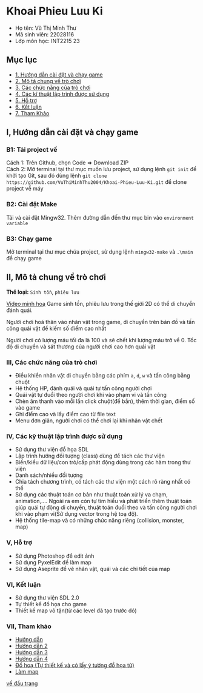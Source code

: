 # Khoai Phieu Luu Ki
<a name="ve-dau-trang"/>

* Họ tên: Vũ Thị Minh Thư
* Mã sinh viên: 22028116
* Lớp môn học: INT2215 23

##  Mục lục
* [1. Hướng dẫn cài đặt và chạy game](#cai-dat)
* [2. Mô tả chung về trò chơi](#mo-ta)
* [3. Các chức năng của trò chơi](#chuc-nang)
* [4. Các kĩ thuật lập trình được sử dụng](#ki-thuat)
* [5. Hỗ trợ](#ho-tro)
* [6. Kết luận](#ket-luan)
* [7. Tham Khảo](#tham-khao)

<a name="cai-dat"/>

## I, Hướng dẫn cài đặt và chạy game
  ### B1: Tải project về
  Cách 1: Trên Github, chọn Code => Download ZIP  
  Cách 2: Mở terminal tại thư mục muốn lưu project, sử dụng lệnh `git init` để khởi tạo Git, sau đó dùng lệnh `git clone https://github.com/VuThiMinhThu2004/Khoai-Phieu-Luu-Ki.git` để clone project về máy  
  ### B2: Cài đặt Make
  Tải và cài đặt Mingw32. 
  Thêm đường dẫn đến thư mục bin vào `environment variable`  
  ### B3: Chạy game
  Mở terminal tại thư mục chứa project, sử dụng lệnh `mingw32-make` và `.\main` để chạy game
  
 <a name="mo-ta"/>

## II, Mô tả chung về trò chơi
  **Thể loại:** `Sinh tồn`, `phiêu lưu`
  
  [Video minh hoạ](https://youtu.be/LZU_LU0rsYk)
  Game sinh tồn, phiêu lưu trong thế giới 2D có thể di chuyển đánh quái.

  Người chơi hoá thân vào nhân vật trong game, di chuyển trên bản đồ và tấn công quái vật để kiếm số điểm cao nhất

  Người chơi có lượng máu tối đa là 100 và sẽ chết khi lượng máu trở về 0. Tốc độ di chuyển và sát thương của người chơi cao hơn quái vật



<a name = "chuc-nang"/>

### III, Các chức năng của trò chơi
  - Điều khiển nhân vật di chuyển bằng các phím `a`, `d`, `w` và tấn công bằng chuột
  - Hệ thống HP, đánh quái và quái tự tấn công người chơi
  - Quái vật tự đuổi theo người chơi khi vào phạm vi và tấn công
  - Chèn âm thanh vào mỗi lần click chuột(để bắn), thêm thời gian, điểm số vào game 
  - Ghi điểm cao và lấy điểm cao từ file text
  - Menu đơn giản, người chơi có thể chơi lại khi nhân vật chết
    
<a name = "ki-thuat"/>

### IV, Các kỹ thuật lập trình được sử dụng
  - Sử dụng thư viện đồ họa SDL
  - Lập trình hướng đối tượng (class) dùng để tách các thư viện 
  - Biến/kiểu dữ liệu/con trỏ/cấp phát động dùng trong các hàm trong thư viện 
  - Danh sách/nhiều đối tượng
  - Chia tách chương trình, có tách các thư viện một cách rõ ràng nhất có thể
  - Sử dụng các thuật toán cơ bản như thuật toán xử lý va chạm, animation,.... Ngoài ra em còn tự tìm hiểu và phát triển thêm thuật toán giúp quái tự động di chuyển, thuật toán đuổi theo và tấn công người chơi khi vào phạm vi(Sử dụng vector trong hệ toạ độ).
  - Hệ thống tile-map và có những chức năng riêng (collision, monster, map)

<a name = "ho-tro"/>

### V, Hỗ trợ
- Sử dụng Photoshop để edit ảnh
- Sử dụng PyxelEdit để làm map
- Sử dụng Aseprite để vẽ nhân vật, quái và các chi tiết của map

<a name = "ket-luan"/>

### VI, Kết luận
  - Sử dụng thư viện SDL 2.0
  - Tự thiết kế đồ họa cho game
  - Thiết kế map vô tận(từ các level đã tạo trước đó)

 <a name = "tham-khao"/>
    
 ### VII, Tham khảo
  - [Hướng dẫn](https://lazyfoo.net/tutorials/SDL/)
  - [Hướng dẫn 2](https://youtube.com/playlist?list=PLUFd3gYWwiYFdSoqZp35RU6mja4N5u4dz)
  - [Hướng dẫn 3](https://youtube.com/playlist?list=PLZd7ojlRK0bwrL8060OGurG_kaeJc_QOH)
  - [Hướng dẫn 4](https://www.youtube.com/watch?v=QQzAHcojEKg&list=PLhfAbcv9cehhkG7ZQK0nfIGJC_C-wSLrx)
  - [Đồ hoạ (Tự thiết kế và có lấy ý tưởng đồ họa từ)](https://www.youtube.com/watch?v=k0vZShmhG74)
  - [Làm map](https://www.youtube.com/watch?v=5f-g87aGbBc)
    
[về đầu trang](#ve-dau-trang)
